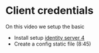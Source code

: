 # Client credentials
On this video we setup the basic 
- Install setup [identity server 4](IdentityServer.md)
- Create a config static file (8:45)
